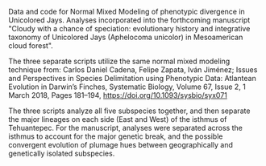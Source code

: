 Data and code for Normal Mixed Modeling of phenotypic divergence in Unicolored Jays. Analyses incorporated into the forthcoming manuscript "Cloudy with a chance of speciation: evolutionary history and integrative taxonomy of Unicolored Jays (Aphelocoma unicolor) in Mesoamerican cloud forest".

The three separate scripts utilize the same normal mixed modeling technique from:
Carlos Daniel Cadena, Felipe Zapata, Iván Jiménez; Issues and Perspectives in Species Delimitation using Phenotypic Data: Atlantean Evolution in Darwin’s Finches, Systematic Biology, Volume 67, Issue 2, 1 March 2018, Pages 181–194, https://doi.org/10.1093/sysbio/syx071

The three scripts analyze all five subspecies together, and then separate the major lineages on each side (East and West) of the isthmus of Tehuantepec. For the manuscript, analyses were separated across the isthmus to account for the major genetic break, and the possible convergent evolution of plumage hues between geographically and genetically isolated subspecies.
